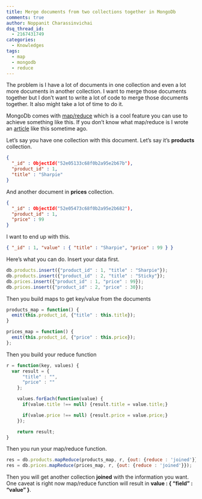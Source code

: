 ```yaml
---
title: Merge documents from two collections together in MongoDb
comments: true
author: Noppanit Charassinvichai
dsq_thread_id:
  - 2167431749
categories:
  - Knowledges
tags:
  - map
  - mongodb
  - reduce
---
```

The problem is I have a lot of documents in one collection and even a lot more documents in another collection. I want to merge those documents together but I don&#8217;t want to write a lot of code to merge those documents together. It also might take a lot of time to do it. 

MongoDb comes with [map/reduce][1] which is a cool feature you can use to achieve something like this. If you don&#8217;t know what map/reduce is I wrote an [article][2] like this sometime ago.

Let&#8217;s say you have one collection with this document. Let&#8217;s say it&#8217;s **products** collection.</p> 

``` json
{
  "_id" : ObjectId("52e05133c68f0b2a95e2b67b"),
  "product_id" : 1,
  "title" : "Sharpie"
}
```

And another document in **prices** collection.

``` json
{
  "_id" : ObjectId("52e05473c68f0b2a95e2b682"),
  "product_id" : 1,
  "price" : 99
}
```

I want to end up with this.

``` json
{ "_id" : 1, "value" : { "title" : "Sharpie", "price" : 99 } }
```

Here&#8217;s what you can do. Insert your data first.

``` javascript
db.products.insert({"product_id" : 1, "title" : "Sharpie"});
db.products.insert({"product_id" : 2, "title" : "Sticky"});
db.prices.insert({"product_id" : 1, "price" : 99});
db.prices.insert({"product_id" : 2, "price" : 30});
```

Then you build maps to get key/value from the documents

``` javascript
products_map = function() {
  emit(this.product_id, {"title" : this.title});
}

prices_map = function() {
  emit(this.product_id, {"price" : this.price});
};
```

Then you build your reduce function

``` javascript
r = function(key, values) {
  var result = {
      "title" : "",
      "price" : ""
    };

    values.forEach(function(value) {
      if(value.title !== null) {result.title = value.title;}

      if(value.price !== null) {result.price = value.price;}
    });

    return result;
}
```
Then you run your map/reduce function.

``` javascript
res = db.products.mapReduce(products_map, r, {out: {reduce : 'joined'}});
res = db.prices.mapReduce(prices_map, r, {out: {reduce : 'joined'}});
```
Then you will get another collection **joined** with the information you want. One caveat is right now map/reduce function will result in **value : { &#8220;field&#8221; : &#8220;value&#8221; }**.

 [1]: http://docs.mongodb.org/manual/core/map-reduce/ "mongodb map reduce"
 [2]: http://www.noppanit.com/mapreduce-dummies/
